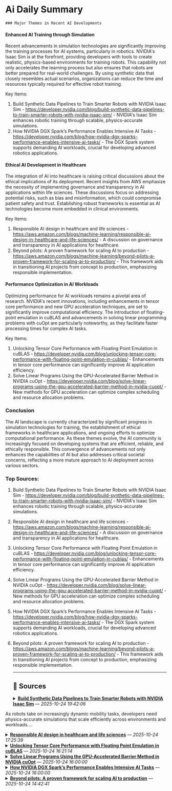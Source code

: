 # Ai Daily Summary

    ### Major Themes in Recent AI Developments

#### Enhanced AI Training through Simulation
Recent advancements in simulation technologies are significantly improving the training processes for AI systems, particularly in robotics. NVIDIA's Isaac Sim is at the forefront, providing developers with tools to create realistic, physics-based environments for training robots. This capability not only accelerates the learning process but also ensures that robots are better prepared for real-world challenges. By using synthetic data that closely resembles actual scenarios, organizations can reduce the time and resources typically required for effective robot training.

Key Items:
1. Build Synthetic Data Pipelines to Train Smarter Robots with NVIDIA Isaac Sim - https://developer.nvidia.com/blog/build-synthetic-data-pipelines-to-train-smarter-robots-with-nvidia-isaac-sim/ - NVIDIA's Isaac Sim enhances robotic training through scalable, physics-accurate simulations.
2. How NVIDIA DGX Spark’s Performance Enables Intensive AI Tasks - https://developer.nvidia.com/blog/how-nvidia-dgx-sparks-performance-enables-intensive-ai-tasks/ - The DGX Spark system supports demanding AI workloads, crucial for developing advanced robotics applications.

#### Ethical AI Development in Healthcare
The integration of AI into healthcare is raising critical discussions about the ethical implications of its deployment. Recent insights from AWS emphasize the necessity of implementing governance and transparency in AI applications within life sciences. These discussions focus on addressing potential risks, such as bias and misinformation, which could compromise patient safety and trust. Establishing robust frameworks is essential as AI technologies become more embedded in clinical environments.

Key Items:
1. Responsible AI design in healthcare and life sciences - https://aws.amazon.com/blogs/machine-learning/responsible-ai-design-in-healthcare-and-life-sciences/ - A discussion on governance and transparency in AI applications for healthcare.
2. Beyond pilots: A proven framework for scaling AI to production - https://aws.amazon.com/blogs/machine-learning/beyond-pilots-a-proven-framework-for-scaling-ai-to-production/ - This framework aids in transitioning AI projects from concept to production, emphasizing responsible implementation.

#### Performance Optimization in AI Workloads
Optimizing performance for AI workloads remains a pivotal area of research. NVIDIA's recent innovations, including enhancements in tensor core performance and new GPU acceleration techniques, are set to significantly improve computational efficiency. The introduction of floating-point emulation in cuBLAS and advancements in solving linear programming problems with cuOpt are particularly noteworthy, as they facilitate faster processing times for complex AI tasks.

Key Items:
1. Unlocking Tensor Core Performance with Floating Point Emulation in cuBLAS - https://developer.nvidia.com/blog/unlocking-tensor-core-performance-with-floating-point-emulation-in-cublas/ - Enhancements in tensor core performance can significantly improve AI application efficiency.
2. Solve Linear Programs Using the GPU-Accelerated Barrier Method in NVIDIA cuOpt - https://developer.nvidia.com/blog/solve-linear-programs-using-the-gpu-accelerated-barrier-method-in-nvidia-cuopt/ - New methods for GPU acceleration can optimize complex scheduling and resource allocation problems.

### Conclusion
The AI landscape is currently characterized by significant progress in simulation technologies for training, the establishment of ethical frameworks in healthcare applications, and ongoing efforts to optimize computational performance. As these themes evolve, the AI community is increasingly focused on developing systems that are efficient, reliable, and ethically responsible. This convergence of advancements not only enhances the capabilities of AI but also addresses critical societal concerns, reflecting a more mature approach to AI deployment across various sectors.

### Top Sources:
1. Build Synthetic Data Pipelines to Train Smarter Robots with NVIDIA Isaac Sim - https://developer.nvidia.com/blog/build-synthetic-data-pipelines-to-train-smarter-robots-with-nvidia-isaac-sim/ - NVIDIA's Isaac Sim enhances robotic training through scalable, physics-accurate simulations.
2. Responsible AI design in healthcare and life sciences - https://aws.amazon.com/blogs/machine-learning/responsible-ai-design-in-healthcare-and-life-sciences/ - A discussion on governance and transparency in AI applications for healthcare.
3. Unlocking Tensor Core Performance with Floating Point Emulation in cuBLAS - https://developer.nvidia.com/blog/unlocking-tensor-core-performance-with-floating-point-emulation-in-cublas/ - Enhancements in tensor core performance can significantly improve AI application efficiency.
4. Solve Linear Programs Using the GPU-Accelerated Barrier Method in NVIDIA cuOpt - https://developer.nvidia.com/blog/solve-linear-programs-using-the-gpu-accelerated-barrier-method-in-nvidia-cuopt/ - New methods for GPU acceleration can optimize complex scheduling and resource allocation problems.
5. How NVIDIA DGX Spark’s Performance Enables Intensive AI Tasks - https://developer.nvidia.com/blog/how-nvidia-dgx-sparks-performance-enables-intensive-ai-tasks/ - The DGX Spark system supports demanding AI workloads, crucial for developing advanced robotics applications.
6. Beyond pilots: A proven framework for scaling AI to production - https://aws.amazon.com/blogs/machine-learning/beyond-pilots-a-proven-framework-for-scaling-ai-to-production/ - This framework aids in transitioning AI projects from concept to production, emphasizing responsible implementation.
                
    ---
                
    ## 📰 Sources
    <details><summary><strong><a href='https://developer.nvidia.com/blog/build-synthetic-data-pipelines-to-train-smarter-robots-with-nvidia-isaac-sim/' target='_blank'>Build Synthetic Data Pipelines to Train Smarter Robots with NVIDIA Isaac Sim</a></strong> — <em>2025-10-24 19:42:06</em></summary>

As robots take on increasingly dynamic mobility tasks, developers need physics-accurate simulations that scale efficiently across environments and workloads....

</details>

<details><summary><strong><a href='https://aws.amazon.com/blogs/machine-learning/responsible-ai-design-in-healthcare-and-life-sciences/' target='_blank'>Responsible AI design in healthcare and life sciences</a></strong> — <em>2025-10-24 17:25:39</em></summary>

In this post, we explore the critical design considerations for building responsible AI systems in healthcare and life sciences, focusing on establishing governance mechanisms, transparency artifacts, and security measures that ensure safe and effective generative AI applications. The discussion covers essential policies for mitigating risks like confabulation and bias while promoting trust, accountability, and patient safety throughout the AI development lifecycle.

</details>

<details><summary><strong><a href='https://developer.nvidia.com/blog/unlocking-tensor-core-performance-with-floating-point-emulation-in-cublas/' target='_blank'>Unlocking Tensor Core Performance with Floating Point Emulation in cuBLAS</a></strong> — <em>2025-10-24 16:21:14</em></summary>

NVIDIA CUDA-X math libraries provide the fundamental numerical building blocks that enable developers to deploy accelerated applications across multiple...

</details>

<details><summary><strong><a href='https://developer.nvidia.com/blog/solve-linear-programs-using-the-gpu-accelerated-barrier-method-in-nvidia-cuopt/' target='_blank'>Solve Linear Programs Using the GPU-Accelerated Barrier Method in NVIDIA cuOpt</a></strong> — <em>2025-10-24 16:00:00</em></summary>

How does the NFL schedule all its regular-season games while avoiding stadium conflicts with Beyoncé concerts?   How can doctors use a single donated...

</details>

<details><summary><strong><a href='https://developer.nvidia.com/blog/how-nvidia-dgx-sparks-performance-enables-intensive-ai-tasks/' target='_blank'>How NVIDIA DGX Spark’s Performance Enables Intensive AI Tasks</a></strong> — <em>2025-10-24 16:00:00</em></summary>

Today’s demanding AI developer workloads often need more memory than desktop systems provide or require access to software that laptops or PCs lack. This...

</details>

<details><summary><strong><a href='https://aws.amazon.com/blogs/machine-learning/beyond-pilots-a-proven-framework-for-scaling-ai-to-production/' target='_blank'>Beyond pilots: A proven framework for scaling AI to production</a></strong> — <em>2025-10-24 14:42:41</em></summary>

In this post, we explore the Five V's Framework—a field-tested methodology that has helped 65% of AWS Generative AI Innovation Center customer projects successfully transition from concept to production, with some launching in just 45 days. The framework provides a structured approach through Value, Visualize, Validate, Verify, and Venture phases, shifting focus from "What can AI do?" to "What do we need AI to do?" while ensuring solutions deliver measurable business outcomes and sustainable operational excellence.

</details>

